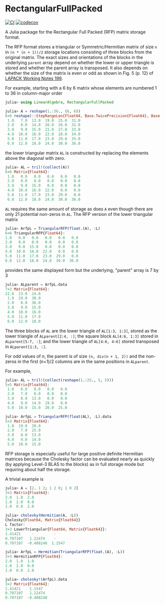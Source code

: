 # RectangularFullPacked

[![CI](https://github.com/JuliaLinearAlgebra/RectangularFullPacked.jl/actions/workflows/ci.yml/badge.svg)](https://github.com/JuliaLinearAlgebra/RectangularFullPacked.jl/actions/workflows/ci.yml)
[![codecov](https://codecov.io/gh/JuliaLinearAlgebra/RectangularFullPacked.jl/branch/main/graph/badge.svg?token=440BGYEoar)](https://codecov.io/gh/JuliaLinearAlgebra/RectangularFullPacked.jl)

A Julia package for the Rectangular Full Packed (RFP) matrix storage format.

The RFP format stores a triangular or Symmetric/Hermitian matrix of size `n` in `(n * (n + 1))/2` storage locations consisting of three blocks from the original matrix.
The exact sizes and orientations of the blocks in the underlying `parent` array depend on whether the lower or upper triangle is stored and whether the parent array is transposed.
It also depends on whether the size of the matrix is even or odd as shown in Fig. 5 (p. 12) of [LAPACK Working Notes 199](https://netlib.org/lapack/lawnspdf/lawn199.pdf).

For example, starting with a 6 by 6 matrix whose elements are numbered 1 to 36 in column-major order
```julia
julia> using LinearAlgebra, RectangularFullPacked

julia> A = reshape(1.:36., (6, 6))
6×6 reshape(::StepRangeLen{Float64, Base.TwicePrecision{Float64}, Base.TwicePrecision{Float64}, Int64}, 6, 6) with eltype Float64:
 1.0   7.0  13.0  19.0  25.0  31.0
 2.0   8.0  14.0  20.0  26.0  32.0
 3.0   9.0  15.0  21.0  27.0  33.0
 4.0  10.0  16.0  22.0  28.0  34.0
 5.0  11.0  17.0  23.0  29.0  35.0
 6.0  12.0  18.0  24.0  30.0  36.0
```
the lower triangular matrix `AL` is constructed by replacing the elements above the diagonal with zero.
```julia
julia> AL = tril!(collect(A))
6×6 Matrix{Float64}:
 1.0   0.0   0.0   0.0   0.0   0.0
 2.0   8.0   0.0   0.0   0.0   0.0
 3.0   9.0  15.0   0.0   0.0   0.0
 4.0  10.0  16.0  22.0   0.0   0.0
 5.0  11.0  17.0  23.0  29.0   0.0
 6.0  12.0  18.0  24.0  30.0  36.0
 ```
 `AL` requires the same amount of storage as does `A` even though there are only 21 potential non-zeros in `AL`.
 The RFP version of the lower triangular matrix
 ```julia
 julia> ArfpL = TriangularRFP(float.(A), :L)
6×6 TriangularRFP{Float64}:
 1.0   0.0   0.0   0.0   0.0   0.0
 2.0   8.0   0.0   0.0   0.0   0.0
 3.0   9.0  15.0   0.0   0.0   0.0
 4.0  10.0  16.0  22.0   0.0   0.0
 5.0  11.0  17.0  23.0  29.0   0.0
 6.0  12.0  18.0  24.0  30.0  36.0
 ```
 provides the same displayed form but the underlying, "parent" array is 7 by 3
 ```julia
 julia> ALparent = ArfpL.data
7×3 Matrix{Float64}:
 22.0  23.0  24.0
  1.0  29.0  30.0
  2.0   8.0  36.0
  3.0   9.0  15.0
  4.0  10.0  16.0
  5.0  11.0  17.0
  6.0  12.0  18.0
```

The three blocks of `AL` are the lower triangle of `AL[1:3, 1:3]`, stored as the lower triangle of `ALparent[2:4, :]`; the square block `AL[4:6, 1:3]` stored in `ALparent[5:7, :]`; and the lower triangle of `AL[4:6, 4:6]` stored transposed in `ALparent[1:3, :]`.

For odd values of n, the parent is of size `(n, div(n + 1, 2))` and the non-zeros in the first (n+1)/2 columns are in the same positions in `ALparent`.

For example,
```julia
julia> AL = tril!(collect(reshape(1.:25., 5, 5)))
5×5 Matrix{Float64}:
 1.0   0.0   0.0   0.0   0.0
 2.0   7.0   0.0   0.0   0.0
 3.0   8.0  13.0   0.0   0.0
 4.0   9.0  14.0  19.0   0.0
 5.0  10.0  15.0  20.0  25.0

julia> ArfpL = TriangularRFP(float(AL), :L).data
5×3 Matrix{Float64}:
 1.0  19.0  20.0
 2.0   7.0  25.0
 3.0   8.0  13.0
 4.0   9.0  14.0
 5.0  10.0  15.0
 ```

 RFP storage is especially useful for large positive definite Hermitian matrices because the Cholesky factor can be evaluated nearly as quickly (by applying Level-3 BLAS to the blocks) as in full storage mode but requiring about half the storage.

 A trivial example is
 ```julia
 julia> A = [2. 1 2; 1 2 0; 1 0 2]
3×3 Matrix{Float64}:
 2.0  1.0  2.0
 1.0  2.0  0.0
 1.0  0.0  2.0

 julia> cholesky(Hermitian(A, :L))
Cholesky{Float64, Matrix{Float64}}
L factor:
3×3 LowerTriangular{Float64, Matrix{Float64}}:
 1.41421     ⋅         ⋅ 
 0.707107   1.22474    ⋅ 
 0.707107  -0.408248  1.1547

julia> ArfpL = Hermitian(TriangularRFP(float.(A), :L))
3×3 HermitianRFP{Float64}:
 2.0  1.0  1.0
 1.0  2.0  0.0
 1.0  0.0  2.0

julia> cholesky!(ArfpL).data
3×2 Matrix{Float64}:
 1.41421    1.1547
 0.707107   1.22474
 0.707107  -0.408248
```
